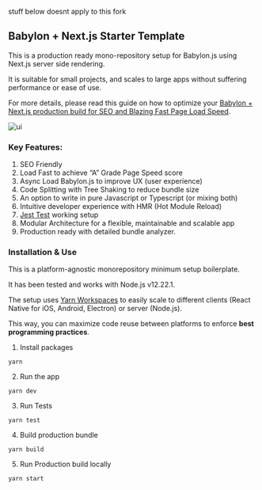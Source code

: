 stuff below doesnt apply to this fork

## Babylon + Next.js Starter Template

This is a production ready mono-repository setup for Babylon.js using Next.js server side rendering.

It is suitable for small projects, and scales to large apps without suffering performance or ease of use.

For more details, please read this guide on how to optimize your 
[Babylon + Next.js production build for SEO and Blazing Fast Page Load Speed](https://3designer.app/best/babylon-nextjs-setup).

![ui](./repos/web/public/images/scene.jpg)


### Key Features:

1. SEO Friendly
2. Load Fast to achieve “A” Grade Page Speed score
3. Async Load Babylon.js to improve UX (user experience)
4. Code Splitting with Tree Shaking to reduce bundle size
5. An option to write in pure Javascript or Typescript (or mixing both)
6. Intuitive developer experience with HMR (Hot Module Reload)
7. [Jest Test](https://jestjs.io/) working setup
8. Modular Architecture for a flexible, maintainable and scalable app
9. Production ready with detailed bundle analyzer.


### Installation & Use

This is a platform-agnostic monorepository minimum setup boilerplate.

It has been tested and works with Node.js v12.22.1.

The setup uses [Yarn Workspaces](https://classic.yarnpkg.com/lang/en/docs/workspaces/) to easily scale to different clients (React Native for iOS, Android, Electron) or server (Node.js).

This way, you can maximize code reuse between platforms to enforce **best programming practices**.

1. Install packages
```shell
yarn
```

2. Run the app
```shell
yarn dev
```

3. Run Tests
```shell
yarn test
```

4. Build production bundle
```shell
yarn build
```

5. Run Production build locally
```shell
yarn start
```
